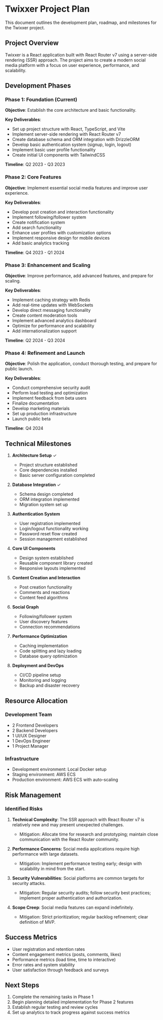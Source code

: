 # Twixxer Project Plan

This document outlines the development plan, roadmap, and milestones for the Twixxer project.

## Project Overview

Twixxer is a React application built with React Router v7 using a server-side rendering (SSR) approach. The project aims to create a modern social media platform with a focus on user experience, performance, and scalability.

## Development Phases

### Phase 1: Foundation (Current)

**Objective**: Establish the core architecture and basic functionality.

**Key Deliverables**:
- Set up project structure with React, TypeScript, and Vite
- Implement server-side rendering with React Router v7
- Create database schema and ORM integration with DrizzleORM
- Develop basic authentication system (signup, login, logout)
- Implement basic user profile functionality
- Create initial UI components with TailwindCSS

**Timeline**: Q2 2023 - Q3 2023

### Phase 2: Core Features

**Objective**: Implement essential social media features and improve user experience.

**Key Deliverables**:
- Develop post creation and interaction functionality
- Implement following/follower system
- Create notification system
- Add search functionality
- Enhance user profiles with customization options
- Implement responsive design for mobile devices
- Add basic analytics tracking

**Timeline**: Q4 2023 - Q1 2024

### Phase 3: Enhancement and Scaling

**Objective**: Improve performance, add advanced features, and prepare for scaling.

**Key Deliverables**:
- Implement caching strategy with Redis
- Add real-time updates with WebSockets
- Develop direct messaging functionality
- Create content moderation tools
- Implement advanced analytics dashboard
- Optimize for performance and scalability
- Add internationalization support

**Timeline**: Q2 2024 - Q3 2024

### Phase 4: Refinement and Launch

**Objective**: Polish the application, conduct thorough testing, and prepare for public launch.

**Key Deliverables**:
- Conduct comprehensive security audit
- Perform load testing and optimization
- Implement feedback from beta users
- Finalize documentation
- Develop marketing materials
- Set up production infrastructure
- Launch public beta

**Timeline**: Q4 2024

## Technical Milestones

1. **Architecture Setup** ✓
   - Project structure established
   - Core dependencies installed
   - Basic server configuration completed

2. **Database Integration** ✓
   - Schema design completed
   - ORM integration implemented
   - Migration system set up

3. **Authentication System**
   - User registration implemented
   - Login/logout functionality working
   - Password reset flow created
   - Session management established

4. **Core UI Components**
   - Design system established
   - Reusable component library created
   - Responsive layouts implemented

5. **Content Creation and Interaction**
   - Post creation functionality
   - Comments and reactions
   - Content feed algorithms

6. **Social Graph**
   - Following/follower system
   - User discovery features
   - Connection recommendations

7. **Performance Optimization**
   - Caching implementation
   - Code splitting and lazy loading
   - Database query optimization

8. **Deployment and DevOps**
   - CI/CD pipeline setup
   - Monitoring and logging
   - Backup and disaster recovery

## Resource Allocation

### Development Team
- 2 Frontend Developers
- 2 Backend Developers
- 1 UI/UX Designer
- 1 DevOps Engineer
- 1 Project Manager

### Infrastructure
- Development environment: Local Docker setup
- Staging environment: AWS ECS
- Production environment: AWS ECS with auto-scaling

## Risk Management

### Identified Risks
1. **Technical Complexity**: The SSR approach with React Router v7 is relatively new and may present unexpected challenges.
   - Mitigation: Allocate time for research and prototyping; maintain close communication with the React Router community.

2. **Performance Concerns**: Social media applications require high performance with large datasets.
   - Mitigation: Implement performance testing early; design with scalability in mind from the start.

3. **Security Vulnerabilities**: Social platforms are common targets for security attacks.
   - Mitigation: Regular security audits; follow security best practices; implement proper authentication and authorization.

4. **Scope Creep**: Social media features can expand indefinitely.
   - Mitigation: Strict prioritization; regular backlog refinement; clear definition of MVP.

## Success Metrics

- User registration and retention rates
- Content engagement metrics (posts, comments, likes)
- Performance metrics (load time, time to interactive)
- Error rates and system stability
- User satisfaction through feedback and surveys

## Next Steps

1. Complete the remaining tasks in Phase 1
2. Begin planning detailed implementation for Phase 2 features
3. Establish regular testing and review cycles
4. Set up analytics to track progress against success metrics